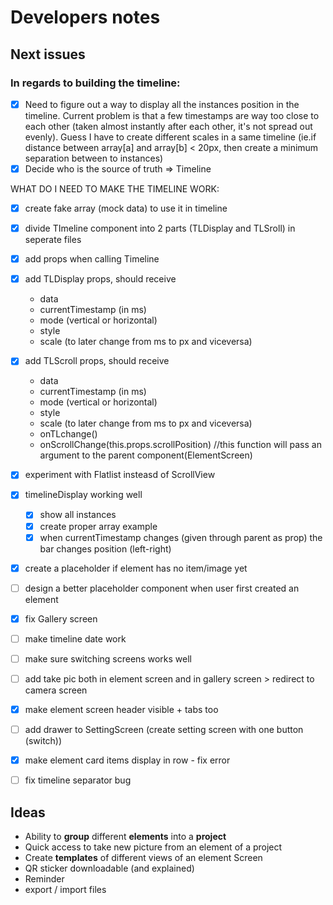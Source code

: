 # Developers notes

## **Next issues**
### In regards to building the **timeline**:
- [x] Need to figure out a way to display all the instances position in the timeline. Current problem is that a few timestamps are way too close to each other (taken almost instantly after each other, it's not spread out evenly). Guess I have to create different scales in a same timeline (ie.if distance between array[a] and array[b] < 20px, then create a minimum separation between to instances)
- [x] Decide who is the source of truth => Timeline

WHAT DO I NEED TO MAKE THE TIMELINE WORK:

- [x] create fake array (mock data) to use it in timeline
- [x] divide TImeline component into 2 parts (TLDisplay and TLSroll) in seperate files 
- [x] add props when calling Timeline
- [x] add TLDisplay props, should receive 
    - data
    - currentTimestamp (in ms)
    - mode (vertical or horizontal)
    - style
    - scale (to later change from ms to px and viceversa)
- [x] add TLScroll props, should receive 
    - data
    - currentTimestamp (in ms)
    - mode (vertical or horizontal)
    - style
    - scale (to later change from ms to px and viceversa)
    - onTLchange()
    - onScrollChange(this.props.scrollPosition) //this function will pass an argument to the parent component(ElementScreen)
- [x] experiment with Flatlist insteasd of ScrollView
- [x] timelineDisplay working well
    - [x] show all instances
    - [x] create proper array example
    - [x] when currentTimestamp changes (given through parent as prop) the bar changes position (left-right)

- [x] create a placeholder if element has no item/image yet 
- [ ] design a better placeholder component when user first created an element
- [x] fix Gallery screen
- [ ] make timeline date work
- [ ] make sure switching screens works well
- [ ] add take pic both in element screen and in gallery screen > redirect to camera screen
- [x] make element screen header visible + tabs too
- [ ] add drawer to SettingScreen (create setting screen with one button (switch))
- [x] make element card items display in row - fix error
- [ ] fix timeline separator bug






## Ideas

- Ability to **group** different **elements** into a **project**
- Quick access to take new picture from an element of a project
- Create **templates** of different views of an element Screen
- QR sticker downloadable (and explained)
- Reminder
- export / import files

